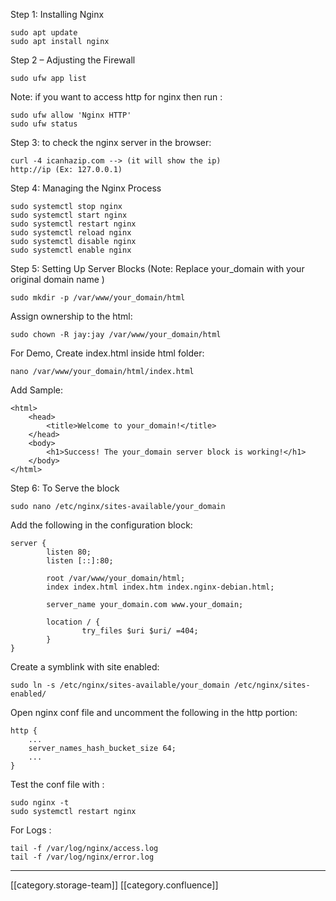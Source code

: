 Step 1: Installing Nginx


```
sudo apt update
sudo apt install nginx
```
Step 2 – Adjusting the Firewall 
```
sudo ufw app list
```
Note: if you want to access http for nginx then run : 


```
sudo ufw allow 'Nginx HTTP'
sudo ufw status
```
Step 3: to check the nginx server in the browser:


```
curl -4 icanhazip.com --> (it will show the ip)
http://ip (Ex: 127.0.0.1)
```
Step 4: Managing the Nginx Process


```
sudo systemctl stop nginx
sudo systemctl start nginx
sudo systemctl restart nginx
sudo systemctl reload nginx
sudo systemctl disable nginx
sudo systemctl enable nginx
```
Step 5: Setting Up Server Blocks (Note: Replace your_domain with your original domain name )


```
sudo mkdir -p /var/www/your_domain/html
```
Assign ownership to the html: 


```
sudo chown -R jay:jay /var/www/your_domain/html
```
For Demo, Create index.html inside html folder: 


```
nano /var/www/your_domain/html/index.html
```
Add Sample:


```
<html>
    <head>
        <title>Welcome to your_domain!</title>
    </head>
    <body>
        <h1>Success! The your_domain server block is working!</h1>
    </body>
</html>
```
Step 6: To Serve the block 


```
sudo nano /etc/nginx/sites-available/your_domain
```
Add the following in the configuration block: 


```
server {
        listen 80;
        listen [::]:80;

        root /var/www/your_domain/html;
        index index.html index.htm index.nginx-debian.html;

        server_name your_domain.com www.your_domain;

        location / {
                try_files $uri $uri/ =404;
        }
}
```
Create a symblink with site enabled: 


```
sudo ln -s /etc/nginx/sites-available/your_domain /etc/nginx/sites-enabled/
```
Open nginx conf file and uncomment the following in the http portion:


```
http {
    ...
    server_names_hash_bucket_size 64;
    ...
}
```
Test the conf file with : 


```
sudo nginx -t
sudo systemctl restart nginx
```
For Logs : 


```
tail -f /var/log/nginx/access.log
tail -f /var/log/nginx/error.log
```


*****

[[category.storage-team]] 
[[category.confluence]] 
